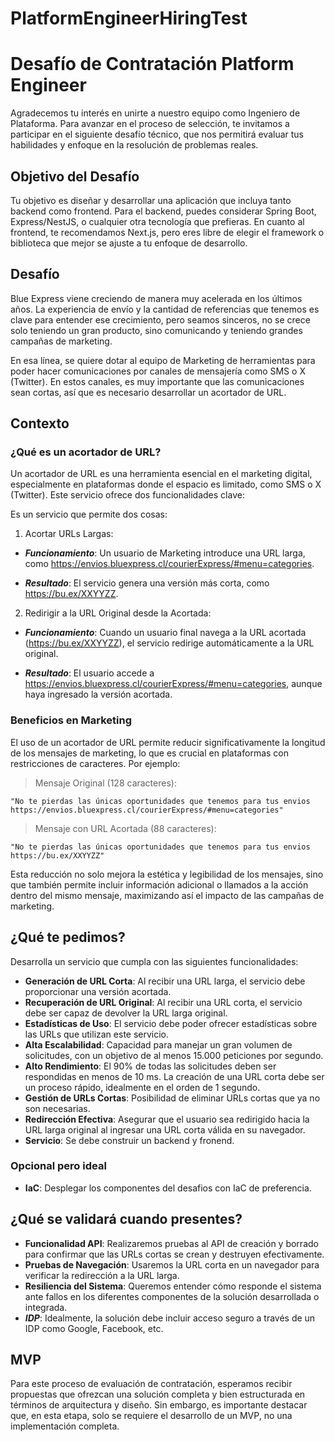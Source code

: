 # PlatformEngineerHiringTest

# Desafío de Contratación Platform Engineer

Agradecemos tu interés en unirte a nuestro equipo como Ingeniero de Plataforma. Para avanzar en el proceso de selección, te invitamos a participar en el siguiente desafío técnico, que nos permitirá evaluar tus habilidades y enfoque en la resolución de problemas reales.

## Objetivo del Desafío

Tu objetivo es diseñar y desarrollar una aplicación que incluya tanto backend como frontend. Para el backend, puedes considerar Spring Boot, Express/NestJS, o cualquier otra tecnología que prefieras. En cuanto al frontend, te recomendamos Next.js, pero eres libre de elegir el framework o biblioteca que mejor se ajuste a tu enfoque de desarrollo.

## Desafío

Blue Express viene creciendo de manera muy acelerada en los últimos años. La experiencia de envío y la cantidad de referencias que tenemos es clave para entender ese crecimiento, pero seamos sinceros, no se crece solo teniendo un gran producto, sino comunicando y teniendo grandes campañas de marketing. 

En esa línea, se quiere dotar al equipo de Marketing de herramientas para poder hacer comunicaciones por canales de mensajería como SMS o X (Twitter). En estos canales, es muy importante que las comunicaciones sean cortas, así que es necesario desarrollar un acortador de URL.

## Contexto

### ¿Qué es un acortador de URL?

Un acortador de URL es una herramienta esencial en el marketing digital, especialmente en plataformas donde el espacio es limitado, como SMS o X (Twitter). Este servicio ofrece dos funcionalidades clave:

Es un servicio que permite dos cosas:

1. Acortar URLs Largas:

- ***Funcionamiento***: Un usuario de Marketing introduce una URL larga, como https://envios.bluexpress.cl/courierExpress/#menu=categories.

- ***Resultado***: El servicio genera una versión más corta, como https://bu.ex/XXYYZZ.

2. Redirigir a la URL Original desde la Acortada:

- ***Funcionamiento***: Cuando un usuario final navega a la URL acortada (https://bu.ex/XXYYZZ), el servicio redirige automáticamente a la URL original.

- ***Resultado***: El usuario accede a https://envios.bluexpress.cl/courierExpress/#menu=categories, aunque haya ingresado la versión acortada.

### Beneficios en Marketing

El uso de un acortador de URL permite reducir significativamente la longitud de los mensajes de marketing, lo que es crucial en plataformas con restricciones de caracteres. Por ejemplo:

> Mensaje Original (128 caracteres):

    "No te pierdas las únicas oportunidades que tenemos para tus envios https://envios.bluexpress.cl/courierExpress/#menu=categories"

> Mensaje con URL Acortada (88 caracteres):

    "No te pierdas las únicas oportunidades que tenemos para tus envios https://bu.ex/XXYYZZ"

Esta reducción no solo mejora la estética y legibilidad de los mensajes, sino que también permite incluir información adicional o llamados a la acción dentro del mismo mensaje, maximizando así el impacto de las campañas de marketing.


## ¿Qué te pedimos?

Desarrolla un servicio que cumpla con las siguientes funcionalidades:

- **Generación de URL Corta**: Al recibir una URL larga, el servicio debe proporcionar una versión acortada.
- **Recuperación de URL Original**: Al recibir una URL corta, el servicio debe ser capaz de devolver la URL larga original.
- **Estadísticas de Uso**: El servicio debe poder ofrecer estadísticas sobre las URLs que utilizan este servicio.
- **Alta Escalabilidad**: Capacidad para manejar un gran volumen de solicitudes, con un objetivo de al menos 15.000 peticiones por segundo.
- **Alto Rendimiento**: El 90% de todas las solicitudes deben ser respondidas en menos de 10 ms. La creación de una URL corta debe ser un proceso rápido, idealmente en el orden de 1 segundo.
- **Gestión de URLs Cortas**: Posibilidad de eliminar URLs cortas que ya no son necesarias.
- **Redirección Efectiva**: Asegurar que el usuario sea redirigido hacia la URL larga original al ingresar una URL corta válida en su navegador.
- **Servicio**: Se debe construir un backend y fronend.

### Opcional pero ideal

- **IaC**: Desplegar los componentes del desafios con IaC de preferencia.

## ¿Qué se validará cuando presentes?

- **Funcionalidad API**: Realizaremos pruebas al API de creación y borrado para confirmar que las URLs cortas se crean y destruyen efectivamente.
- **Pruebas de Navegación**: Usaremos la URL corta en un navegador para verificar la redirección a la URL larga.
- **Resiliencia del Sistema**: Queremos entender cómo responde el sistema ante fallos en los diferentes componentes de la solución desarrollada o integrada.
- ***IDP***: Idealmente, la solución debe incluir acceso seguro a través de un IDP como Google, Facebook, etc.

## MVP
Para este proceso de evaluación de contratación, esperamos recibir propuestas que ofrezcan una solución completa y bien estructurada en términos de arquitectura y diseño. Sin embargo, es importante destacar que, en esta etapa, solo se requiere el desarrollo de un MVP, no una implementación completa.
